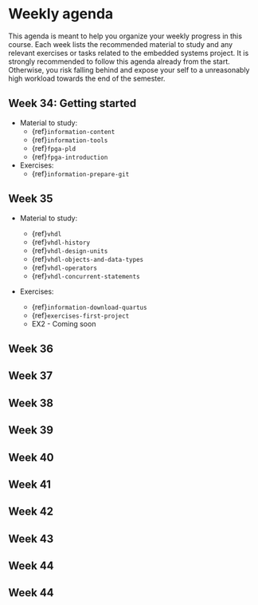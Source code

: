 # Weekly agenda

This agenda is meant to help you organize your weekly progress in this course. Each week lists the recommended material to study and any relevant exercises or tasks related to the embedded systems project. It is strongly recommended to follow this agenda already from the start. Otherwise, you risk falling behind and expose your self to a unreasonably high workload towards the end of the semester. 


<!--
It is expected that you have worked through the recommended study material as a preparation to the Thursday lecture slot. The lecture slot will then be used to discuss the most important parts of this material or any relevant problems that have been identified during the lab hours.  

In addition to practical problems, the exercises also contain questions which are relevant for the final exam. 

-->





## Week 34: Getting started 

* Material to study:
  * {ref}`information-content`
  * {ref}`information-tools`
  * {ref}`fpga-pld`
  * {ref}`fpga-introduction`
* Exercises:
  * {ref}`information-prepare-git`
<!--
* Exercises:
  * {ref}`fpga-exercise`

* Project tasks:
  * None
-->

## Week 35
* Material to study:
  * {ref}`vhdl`
  * {ref}`vhdl-history`
  * {ref}`vhdl-design-units`
  * {ref}`vhdl-objects-and-data-types`
  * {ref}`vhdl-operators`
  * {ref}`vhdl-concurrent-statements`
  
* Exercises:
  * {ref}`information-download-quartus`
  * {ref}`exercises-first-project`
  * EX2 - Coming soon
## Week 36

## Week 37 

## Week 38 

## Week 39

## Week 40 

## Week 41

## Week 42

## Week 43

## Week 44

## Week 44
<!--
## Week 36
* Details coming soon.
## Week 36
* Details coming soon.
## Week 35
* Material to study:
* {ref}`information-download-quartus`
* {ref}`information-prepare-git`
* Exercises:

* Project tasks:
-->
<!--
* Start to think about the problem and draw a very basic top level block diagram of the


--> 
